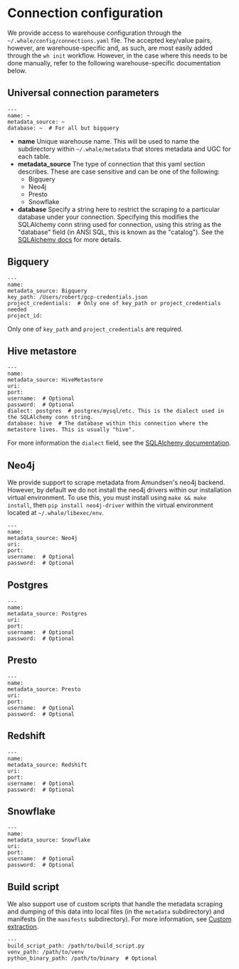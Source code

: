 # Connection configuration

We provide access to warehouse configuration through the `~/.whale/config/connections.yaml` file. The accepted key/value pairs, however, are warehouse-specific and, as such, are most easily added through the `wh init` workflow. However, in the case where this needs to be done manually, refer to the following warehouse-specific documentation below.

## Universal connection parameters

```text
---
name: ~
metadata_source: ~
database: ~  # For all but bigquery

```

* **name** Unique warehouse name. This will be used to name the subdirectory within `~/.whale/metadata` that stores metadata and UGC for each table.
* **metadata\_source** The type of connection that this yaml section describes. These are case sensitive and can be one of the following:
  * Bigquery
  * Neo4j
  * Presto
  * Snowflake
* **database** Specify a string here to restrict the scraping to a particular database under your connection. Specifying this modifies the SQLAlchemy conn string used for connection, using this string as the "database" field \(in ANSI SQL, this is known as the "catalog"\). See the [SQLAlchemy docs](https://docs.sqlalchemy.org/en/13/core/engines.html) for more details.

## Bigquery

```text
---
name: 
metadata_source: Bigquery
key_path: /Users/robert/gcp-credentials.json
project_credentials:  # Only one of key_path or project_credentials needed
project_id:
```

Only one of `key_path` and `project_credentials` are required.

## Hive metastore

```text
---
name: 
metadata_source: HiveMetastore
uri:
port:
username:  # Optional
password:  # Optional
dialect: postgres  # postgres/mysql/etc. This is the dialect used in the SQLAlchemy conn string.
database: hive  # The database within this connection where the metastore lives. This is usually "hive".  
```

For more information the `dialect` field, see the [SQLAlchemy documentation](https://docs.sqlalchemy.org/en/13/core/engines.html).

## Neo4j

We provide support to scrape metadata from Amundsen's neo4j backend. However, by default we do not install the neo4j drivers within our installation virtual environment. To use this, you must install using `make && make install`, then `pip install neo4j-driver` within the virtual environment located at `~/.whale/libexec/env`.

```text
---
name: 
metadata_source: Neo4j
uri:
port:
username:  # Optional
password:  # Optional
```

## Postgres

```text
---
name: 
metadata_source: Postgres
uri:
port:
username:  # Optional
password:  # Optional
```

## Presto

```text
---
name: 
metadata_source: Presto
uri:
port:
username:  # Optional
password:  # Optional
```

## Redshift

```text
---
name: 
metadata_source: Redshift
uri:
port:
username:  # Optional
password:  # Optional
```

## Snowflake

```text
---
name:
metadata_source: Snowflake
uri:
port:
username:  # Optional
password:  # Optional
```

## Build script

We also support use of custom scripts that handle the metadata scraping and dumping of this data into local files \(in the `metadata` subdirectory\) and manifests \(in the `manifests` subdirectory\). For more information, see [Custom extraction](../for-developers/custom-extraction.md).

```text
---
build_script_path: /path/to/build_script.py
venv_path: /path/to/venv
python_binary_path: /path/to/binary  # Optional

```

